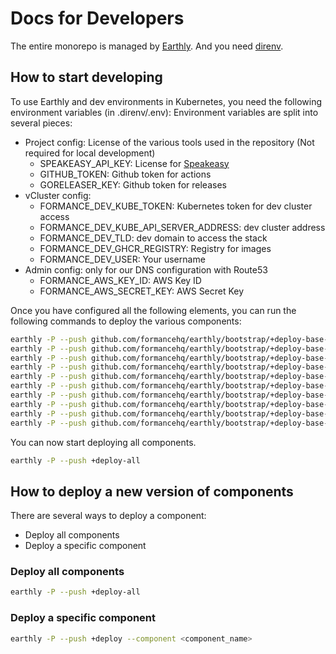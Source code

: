# Docs for Developers

The entire monorepo is managed by [Earthly](https://earthly.dev).
And you need [direnv](https://direnv.net/).

## How to start developing
To use Earthly and dev environments in Kubernetes, you need the following environment variables (in .direnv/.env):
Environment variables are split into several pieces:
- Project config: License of the various tools used in the repository (Not required for local development)
    - SPEAKEASY_API_KEY: License for [Speakeasy](https://www.speakeasyapi.dev/)
    - GITHUB_TOKEN: Github token for actions
    - GORELEASER_KEY: Github token for releases
- vCluster config:
    - FORMANCE_DEV_KUBE_TOKEN: Kubernetes token for dev cluster access
    - FORMANCE_DEV_KUBE_API_SERVER_ADDRESS: dev cluster address
    - FORMANCE_DEV_TLD: dev domain to access the stack
    - FORMANCE_DEV_GHCR_REGISTRY: Registry for images
    - FORMANCE_DEV_USER: Your username
- Admin config: only for our DNS configuration with Route53
    - FORMANCE_AWS_KEY_ID: AWS Key ID
    - FORMANCE_AWS_SECRET_KEY: AWS Secret Key

Once you have configured all the following elements, you can run the following commands to deploy the various components:
```bash
earthly -P --push github.com/formancehq/earthly/bootstrap/+deploy-base-component --component traefik
earthly -P --push github.com/formancehq/earthly/bootstrap/+deploy-base-component --component cert-manager
earthly -P --push github.com/formancehq/earthly/bootstrap/+deploy-base-component --component postgres
earthly -P --push github.com/formancehq/earthly/bootstrap/+deploy-base-component --component elasticsearch
earthly -P --push github.com/formancehq/earthly/bootstrap/+deploy-base-component --component otel-collector
earthly -P --push github.com/formancehq/earthly/bootstrap/+deploy-base-component --component nats
earthly -P --push github.com/formancehq/earthly/bootstrap/+deploy-base-component --component jaeger
earthly -P --push github.com/formancehq/earthly/bootstrap/+deploy-base-component --component goproxy
earthly -P --push github.com/formancehq/earthly/bootstrap/+deploy-base-component --component ghcr-registry
earthly -P --push github.com/formancehq/earthly/bootstrap/+deploy-base-component --component buildkitd
```
You can now start deploying all components.
```bash
earthly -P --push +deploy-all
```

## How to deploy a new version of components
There are several ways to deploy a component:
- Deploy all components
- Deploy a specific component
### Deploy all components
```bash
earthly -P --push +deploy-all
```

### Deploy a specific component
```bash
earthly -P --push +deploy --component <component_name>
```